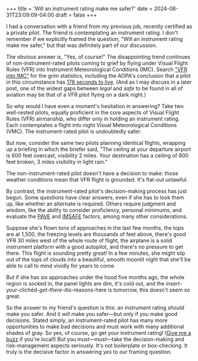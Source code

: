 +++
title = 'Will an instrument rating make me safer?'
date = 2024-08-31T23:09:09-04:00
draft = false
+++

I had a conversation with a friend from my previous job, recently certified as a
private pilot. The friend is contemplating an instrument rating. I don't
remember if we explicitly framed the question, "Will an instrument rating make
me safer," but that was definitely part of our discussion.

The obvious answer is, "Yes, of course!" The disappointing trend continues of
non-instrument-rated pilots coming to grief by flying under Visual Flight Rules
(VFR) into Instrument Meteorological Conditions (IMC). Search ["VFR into
IMC"](https://www.aopa.org/training-and-safety/air-safety-institute/safety-centers/vfr-into-imc)
for the grim statistics, including the AOPA's conclusion that a pilot in this
circumstance has [178 seconds to
live](https://www.aopa.org/news-and-media/all-news/2022/june/pilot/asi-tips-178-seconds).
(And as I may discuss in a later post, one of the widest gaps between _legal_
and _safe_ to be found in all of aviation may be that of a VFR pilot flying on a
dark night.)

So why would I have even a moment's hesitation in answering? Take two
well-rested pilots, equally proficient in the core aspects of Visual Flight
Rules (VFR) airmanship, who differ only in holding an instrument rating. Each
contemplates a flight into night Visual Meteorological Conditions (VMC). The
instrument-rated pilot is undoubtedly safer.

But now, consider the same two pilots planning identical flights, wrapping up a
briefing in which the briefer said, "The ceiling at your departure airport is
600 feet overcast, visibility 2 miles. Your destination has a ceiling of 800
feet broken, 3 miles visibility in light rain."

The non-instrument-rated pilot doesn't have a decision to make: those weather
conditions mean that VFR flight is grounded. It's flat-out unlawful.

By contrast, the instrument-rated pilot's decision-making process has just
begun. Some questions have clear answers, even if she has to look them up, like
whether an alternate is required. Others require judgment and wisdom, like the
ability to consider proficiency, personal minimums, and evaluate the
[PAVE](https://www.faa.gov/sites/faa.gov/files/2022-11/PAVE_0.pdf) and
[IMSAFE](https://www.faa.gov/sites/faa.gov/files/2022-01/Single-Pilot%20Crew%20Resource%20Management.pdf)
factors, among many other considerations.

Suppose she's flown tons of approaches in the last few months, the tops are at
1,500, the freezing levels are thousands of feet above, there's good VFR 30
miles west of the whole route of flight, the airplane is a solid instrument
platform with a good autopilot, and there's no pressure to get there. This
flight is sounding pretty great! In a few minutes, she might slip out of the
tops of clouds into a beautiful, smooth moonlit night that she'll be able to
call to mind vividly for years to come.

But if she has six approaches under the hood five months ago, the whole region
is socked in, the panel lights are dim, it's cold out, and the
insert-your-clichéd-_get-there-itis_-reasons-here is tomorrow, this doesn't seem
so great.

So the answer to my friend's question is this: an instrument rating _should_
make you safer. And it _will_ make you safer—but only if you make good
decisions. Stated simply, an instrument-rated pilot has many more opportunities
to make bad decisions and must work with many additional shades of gray. So yes,
of course, go get your instrument rating! ([Give me a
buzz](mailto:contact@raleighflightinstructor.com) if you're local!) But you
must—_must_—take the decision-making and risk-management aspects seriously. It's
not boilerplate or box-checking. It truly is the decisive factor in answering
_yes_ to our framing question.
